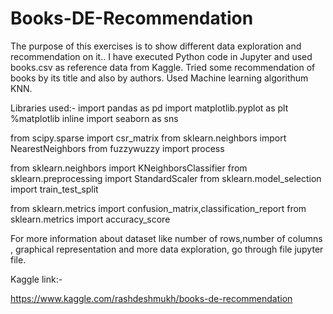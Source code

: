 # Books-DE-Recommendation
The purpose of this exercises is to show different data exploration and  recommendation on it.. I have executed Python code in Jupyter and used books.csv  as reference data from Kaggle. Tried some recommendation of books by its title and also by authors. Used Machine learning algorithum KNN.

Libraries used:-
import pandas as pd
import matplotlib.pyplot as plt
%matplotlib inline
import seaborn as sns

from scipy.sparse import csr_matrix
from sklearn.neighbors import NearestNeighbors
from fuzzywuzzy import process

from sklearn.neighbors import KNeighborsClassifier
from sklearn.preprocessing import StandardScaler
from sklearn.model_selection import train_test_split

from sklearn.metrics import confusion_matrix,classification_report
from sklearn.metrics import accuracy_score

For more information about dataset like number of rows,number of columns , graphical representation and more data exploration, go through file jupyter file.

Kaggle link:-

https://www.kaggle.com/rashdeshmukh/books-de-recommendation
